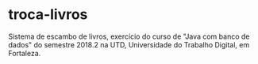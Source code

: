 # troca-livros
Sistema de escambo de livros, exercício do curso de "Java com banco de dados" do semestre 2018.2 na UTD, Universidade do Trabalho Digital, em Fortaleza.
